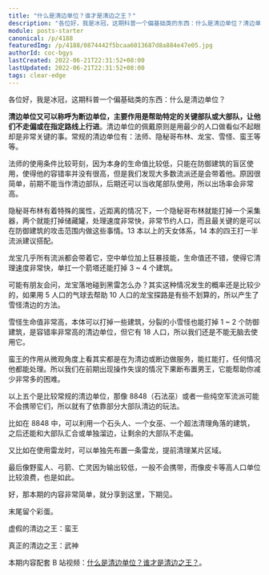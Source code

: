 ```yaml
---
title: "什么是清边单位？谁才是清边之王？"
description: "各位好，我是冰冠，这期科普一个偏基础类的东西：什么是清边单位？清边单位又可以称呼为断边单位，主要作用是帮助特定的关键部队或大部队，让他们不走偏或在指定路线上行进。清边单位的佩戴原则是用最少的人口做看似不起眼却是非常关键的事。"
module: posts-starter
canonical: /p/4188
featuredImg: /p/4188/0874442f5bcaa6013687d8a884e47e05.jpg
authorId: coc-bgys
lastCreated: 2022-06-21T22:31:52+08:00
lastUpdated: 2022-06-21T22:31:52+08:00
tags: clear-edge
---
```


各位好，我是冰冠，这期科普一个偏基础类的东西：什么是清边单位？

**清边单位又可以称呼为断边单位，主要作用是帮助特定的关键部队或大部队，让他们不走偏或在指定路线上行进**。清边单位的佩戴原则是用最少的人口做看似不起眼却是非常关键的事。常规的清边单位有：法师、隐秘哥布林、龙宝、雪怪、蛮王等等。

法师的使用条件比较苛刻，因为本身的生命值比较低，只能在防御建筑的盲区使用，使得他的容错率并没有很高，但是我们发现大多数流派还是会带着他。原因很简单，前期不能当作清边部队，后期还可以当收尾部队使用，所以出场率会非常高。

<Pic src="/p/4188/007c0304adba82f5463d1e268194d152.jpg" width="1252" height="769" alt="" maxWidth="600px" :lazyLoading="false" />
<Pic src="/p/4188/d79bcb6c5434b7ae50e70754bd7112e5.jpg" width="1129" height="677" alt="" maxWidth="600px" :lazyLoading="false" />

隐秘哥布林有着特殊的属性，近距离的情况下，一个隐秘哥布林就能打掉一个采集器，两个就能打掉储藏罐，处理速度非常快，非常节约人口，而且最关键的是可以在防御建筑的攻击范围内做这些事情。13 本以上的天女体系，14 本的四王打一半流派建议搭配。

<Pic src="/p/4188/780072b1a1115325ecdc0139983f0b72.jpg" width="1009" height="786" alt="" maxWidth="600px" />

龙宝几乎所有流派都会带着它，空中单位加上狂暴技能，生命值还不错，使得它清理速度非常快，单扛一个箭塔还能打掉 3 ~ 4 个建筑。

<Pic src="/p/4188/1f377a91585bdaa4f6b646934948df3d.jpg" width="951" height="689" alt="" maxWidth="600px" />

可能有朋友会问，龙宝落地碰到黑雷怎么办？其实这种情况发生的概率还是比较少的，如果用 5 人口的气球去帮助 10 人口的龙宝探路是有些不划算的，所以产生了雪怪清边的方法。

雪怪生命值非常高，本体可以打掉一些建筑，分裂的小雪怪也能打掉 1 ~ 2 个防御建筑，是容错率非常高的清边单位，但它有 18 人口，所以我们还是不能无脑去使用它。

<Pic src="/p/4188/d11977c1782b5241e2cf8758db4b0975.jpg" width="911" height="637" alt="" maxWidth="600px" />

蛮王的作用从微观角度上看其实都是在为清边或断边做服务，能扛能打，任何情况他都能处理。所以我们在前期出现操作失误的情况下果断布置男王，它能帮助你减少非常多的困难。

<Pic src="/p/4188/7c3dda476595fcaacd075af1298ce352.jpg" width="1044" height="709" alt="" maxWidth="600px" />

以上五个是比较常规的清边单位，那像 8848（石法巫）或者一些纯空军流派可能不会携带它们，所以就有了依靠部分大部队清边的玩法。

比如在 8848 中，可以利用一个石头人、一个女巫、一个超法清理角落的建筑，之后还能和大部队汇合或单独溜边，让剩余的大部队不走偏。

<Pic src="/p/4188/aa3126c995d4e5b2063a2c8c44d83852.jpg" width="864" height="709" alt="" maxWidth="600px" />

又比如在使用雷龙时，可以单独先布置一条雷龙，提前清理某片区域。

<Pic src="/p/4188/0b4969cc6cb3d79bc6684f934f9d8882.jpg" width="980" height="736" alt="" maxWidth="600px" />

最后像野蛮人、弓箭、亡灵因为输出较低，一般不会携带，而像皮卡等高人口单位比较浪费，也是如此。

好，那本期的内容非常简单，就分享到这里，下期见。

末尾留个彩蛋。

虚假的清边之王：蛮王

真正的清边之王：武神

<Pic src="/p/4188/0874442f5bcaa6013687d8a884e47e05.jpg" width="1012" height="692" alt="" maxWidth="600px" />

<PostCopyright>

本期内容配套 B 站视频：[什么是清边单位？谁才是清边之王？](https://www.bilibili.com/video/BV1fL4y1c7di/)。

</PostCopyright>